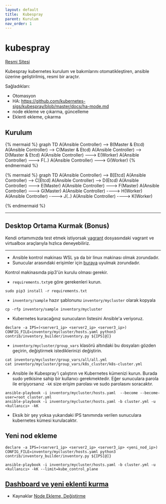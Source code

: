 ```yaml
---
layout: default
title:  Kubespray
parent: Kurulum
nav_order: 1
---
```


# kubespray

[Resmi Sitesi](https://github.com/kubernetes-sigs/kubespray)

Kubespray kubernetes kurulum ve bakımlarını otomatikleştiren, ansible üzerine geliştirilmiş, resmi bir araçtır.

Sağladıkları:

* Otomasyon
* HA:  https://github.com/kubernetes-sigs/kubespray/blob/master/docs/ha-mode.md
* node ekleme ve çıkarma, güncelleme
* Eklenti ekleme, çıkarma

## Kurulum
{% mermaid %}
graph TD
A(Ansible Controller)  --> B(Master & Etcd)
A(Ansible Controller)  --> C(Master & Etcd)
A(Ansible Controller)  --> D(Master & Etcd)
A(Ansible Controller)  ---> E(Worker)
A(Ansible Controller)  ---> F(..)
A(Ansible Controller)  ---> G(Worker)
{% endmermaid %}

{% mermaid %}
graph TD
A(Ansible Controller)  --> B[Etcd]
A(Ansible Controller)  --> C[Etcd]
A(Ansible Controller)  --> D(Etcd)
A(Ansible Controller)  ---> E(Master)
A(Ansible Controller)  ---> F(Master)
A(Ansible Controller)  ---> G(Master)
A(Ansible Controller)  ----> H(Worker)
A(Ansible Controller)  ----> J(..)
A(Ansible Controller)  ----> K(Worker)

{% endmermaid %}

---

## Desktop Ortama Kurmak (Bonus)

Kendi ortamımızda test etmek istiyorsak [vagrant](vagrant.md) dosyasındaki vagrant ve virtualbox araçlarıyla hızlıca deneyebiliriz.

---

* Ansible kontrol makinası WSL ya da bir linux makinası olmak zorundadır. 
* Sunucular arasındaki erişimler için [buraya](https://kubernetes.io/docs/reference/ports-and-protocols/) uyulmak zorundadır.

Kontrol makinasında pip3'ün kurulu olması gerekir.

* ``requirements.txt``ye göre gerekenleri kurun.

```
sudo pip3 install -r requirements.txt
```

* ``inventory/sample`` hazır şablonunu ``inventory/mycluster`` olarak kopyala

```
cp -rfp inventory/sample inventory/mycluster
```

* Kubernetes kuracağınız sunucuların listesini Ansible'a veriyoruz.

```
declare -a IPS=(<server1_ip> <server2_ip> <server3_ip>)
CONFIG_FILE=inventory/mycluster/hosts.yaml python3 contrib/inventory_builder/inventory.py ${IPS[@]}

```

* ``inventory/mycluster/group_vars`` klasörü altındaki bu dosyaları gözden geçirin, değiştirmek istediklerinizi değiştirin. 

```
cat inventory/mycluster/group_vars/all/all.yml
cat inventory/mycluster/group_vars/k8s_cluster/k8s-cluster.yml
```

* Ansible ile Kubespray'i çalıştırın ve Kubernetes kümenizi kurun. Burada sudo yetkisine sahip bir kullanıcı gerekmektedir. Eğer sunuculara parola ile erişiyorsanız ``-kK`` size erişim parolası ve sudo parolasını soracaktır.

```
ansible-playbook -i inventory/mycluster/hosts.yaml  --become --become-user=root cluster.yml
ansible-playbook -i inventory/mycluster/hosts.yaml -b cluster.yml -u <kullanıcı> -kK
```
*  Eksik bir şey yoksa yukarıdaki IPS tanımında verilen sunuculara kubernetes kümesi kurulacaktır. 

## Yeni nod ekleme

```
declare -a IPS=(<server1_ip> <server2_ip> <server3_ip> <yeni_nod_ip>)
CONFIG_FILE=inventory/mycluster/hosts.yaml python3 contrib/inventory_builder/inventory.py ${IPS[@]}

ansible-playbook -i inventory/mycluster/hosts.yaml -b cluster.yml -u <kullanıcı> -kK --limit=kube_control_plane
```
## [Dashboard ve yeni eklenti kurma](dashboard.md)

* Kaynaklar
[Node Ekleme, Değiştirme](https://github.com/kubernetes-sigs/kubespray/blob/master/docs/nodes.md)
